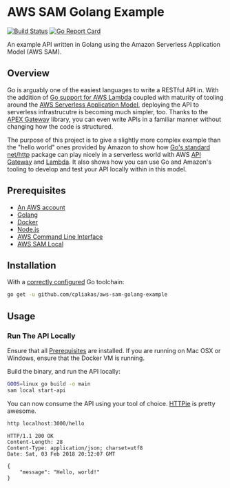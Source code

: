 # AWS SAM Golang Example

[![Build Status](https://travis-ci.org/cpliakas/aws-sam-golang-example.svg?branch=master)](https://travis-ci.org/cpliakas/aws-sam-golang-example)
[![Go Report Card](https://goreportcard.com/badge/github.com/cpliakas/aws-sam-golang-example)](https://goreportcard.com/report/github.com/cpliakas/aws-sam-golang-example)

An example API written in Golang using the Amazon Serverless Application Model (AWS SAM).

## Overview

Go is arguably one of the easiest languages to write a RESTful API in. With the
addition of [Go support for AWS Lambda](https://aws.amazon.com/blogs/compute/announcing-go-support-for-aws-lambda/)
coupled with maturity of tooling around the [AWS Serverless Application Model](https://github.com/awslabs/serverless-application-model),
deploying the API to serverless infrastrucutre is becoming much simpler, too.
Thanks to the [APEX Gateway](https://github.com/apex/gateway) library, you can
even write APIs in a familiar manner without changing how the code is structured.

The purpose of this project is to give a slightly more complex example than the
"hello world" ones provided by Amazon to show how [Go's standard net/http](https://golang.org/pkg/net/http/)
package can play nicely in a serverless world with AWS [API Gateway](https://aws.amazon.com/api-gateway/)
and [Lambda](https://aws.amazon.com/lambda/). It also shows how you can use Go
and Amazon's tooling to develop and test your API locally within in this model.

## Prerequisites

* [An AWS account](https://aws.amazon.com/)
* [Golang](https://golang.org/doc/install)
* [Docker](https://docs.docker.com/install)
* [Node.js](https://nodejs.org/en/download/)
* [AWS Command Line Interface](https://docs.aws.amazon.com/cli/latest/userguide/installing.html)
* [AWS SAM Local](https://github.com/awslabs/aws-sam-local#windows-linux-macos-with-npm-recommended)

## Installation

With a [correctly configured](https://golang.org/doc/install#testing) Go toolchain:

```sh
go get -u github.com/cpliakas/aws-sam-golang-example
```

## Usage

### Run The API Locally

Ensure that all [Prerequisites](#prerequisites) are installed. If you are
running on Mac OSX or Windows, ensure that the Docker VM is running.

Build the binary, and run the API locally:

```sh
GOOS=linux go build -o main
sam local start-api
```

You can now consume the API using your tool of choice. [HTTPie](https://httpie.org/)
is pretty awesome.

```sh
http localhost:3000/hello
```

```
HTTP/1.1 200 OK
Content-Length: 28
Content-Type: application/json; charset=utf8
Date: Sat, 03 Feb 2018 20:12:07 GMT

{
    "message": "Hello, world!"
}
```